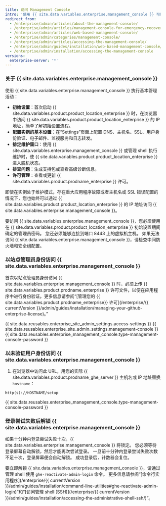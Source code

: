 ```yaml
---
title: 访问 Management Console
intro: '使用 {{ site.data.variables.enterprise.management_console }} 可以设置和配置 {{ site.data.variables.product.product_location }}、排定维护窗口、排查问题以及管理许可。'
redirect_from:
  - /enterprise/admin/articles/about-the-management-console/
  - /enterprise/admin/articles/management-console-for-emergency-recovery/
  - /enterprise/admin/articles/web-based-management-console/
  - /enterprise/admin/categories/management-console/
  - /enterprise/admin/articles/accessing-the-management-console/
  - /enterprise/admin/guides/installation/web-based-management-console/
  - /enterprise/admin/installation/accessing-the-management-console
versions:
  enterprise-server: '*'
---
```


### 关于 {{ site.data.variables.enterprise.management_console }}

使用 {{ site.data.variables.enterprise.management_console }} 执行基本管理活动：
- **初始设置**：首次启动 {{ site.data.variables.product.product_location_enterprise }} 时，在浏览器中访问 {{ site.data.variables.product.product_location_enterprise }} 的 IP 地址，简单了解初始设置流程。
- **配置实例的基本设置**：在“Settings”页面上配置 DNS、主机名、SSL、用户身份验证、电子邮件、监视服务和日志转发。
- **排定维护窗口**：使用 {{ site.data.variables.enterprise.management_console }} 或管理 shell 执行维护时，使 {{ site.data.variables.product.product_location_enterprise }} 进入脱机状态。
- **排查问题**：生成支持包或查看高级诊断信息。
- **许可管理**：查看或更新 {{ site.data.variables.product.prodname_enterprise }} 许可。

即使在实例处于维护模式，存在重大应用程序故障或者主机名或 SSL 错误配置的情况下，您也始终可以通过 {{ site.data.variables.product.product_location_enterprise }} 的 IP 地址访问 {{ site.data.variables.enterprise.management_console }}。

要访问 {{ site.data.variables.enterprise.management_console }}，您必须使用在 {{ site.data.variables.product.product_location_enterprise }} 初始设置期间确定的管理员密码。 您还必须能够连接到端口 8443 上的虚拟机主机。 如果无法访问 {{ site.data.variables.enterprise.management_console }}，请检查中间防火墙和安全组配置。

### 以站点管理员身份访问 {{ site.data.variables.enterprise.management_console }}

首次以站点管理员身份访问 {{ site.data.variables.enterprise.management_console }} 时，必须上传 {{ site.data.variables.product.prodname_enterprise }} 许可文件，以便在应用程序中进行身份验证。更多信息请参阅“[管理您的 {{ site.data.variables.product.prodname_enterprise}} 许可](/enterprise/{{ currentVersion }}/admin/guides/installation/managing-your-github-enterprise-license)。”

{{ site.data.reusables.enterprise_site_admin_settings.access-settings }}
{{ site.data.reusables.enterprise_site_admin_settings.management-console }}
{{ site.data.reusables.enterprise_management_console.type-management-console-password }}

### 以未验证用户身份访问 {{ site.data.variables.enterprise.management_console }}

1. 在浏览器中访问此 URL，用您的实际 {{ site.data.variables.product.prodname_ghe_server }} 主机名或 IP 地址替换 `hostname`：
  ```shell
  http(s)://HOSTNAME/setup
  ```
{{ site.data.reusables.enterprise_management_console.type-management-console-password }}

### 登录尝试失败后解锁 {{ site.data.variables.enterprise.management_console }}

如果十分钟内登录尝试失败十次，{{ site.data.variables.enterprise.management_console }} 将锁定。 您必须等待登录屏幕自动解锁，然后才能再次尝试登录。 一旦前十分钟内登录尝试失败次数不足十次，登录屏幕便会自动解锁。 成功登录后，计数器会复位。

要立即解锁 {{ site.data.variables.enterprise.management_console }}，请通过管理 shell 使用 `ghe-reactivate-admin-login` 命令。 更多信息请参阅“[命令行实用程序](/enterprise/{{ currentVersion }}/admin/guides/installation/command-line-utilities#ghe-reactivate-admin-login)”和“[访问管理 shell (SSH)](/enterprise/{{ currentVersion }}/admin/guides/installation/accessing-the-administrative-shell-ssh/)”。
